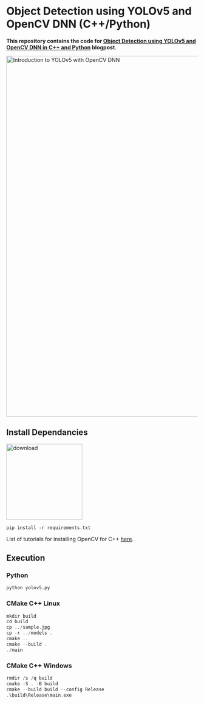 # Object Detection using YOLOv5 and OpenCV DNN (C++/Python)

**This repository contains the code for [Object Detection using YOLOv5 and OpenCV DNN in C++ and Python](https://learnopencv.com/object-detection-using-yolov5-and-opencv-dnn-in-c-and-python/) blogpost**.


<img src="https://learnopencv.com/wp-content/uploads/2022/04/yolov5-feature-image.gif" alt="Introduction to YOLOv5 with OpenCV DNN" width="950">

## Install Dependancies

[<img src="https://learnopencv.com/wp-content/uploads/2022/07/download-button-e1657285155454.png" alt="download" width="200">](https://www.dropbox.com/sh/f41c0c6hvdw25ws/AABb2gk5SdkYLPopkz-u3dzia?dl=1)

```
pip install -r requirements.txt
```
List of tutorials for installing OpenCV for C++ [here](https://learnopencv.com/category/install/).


## Execution
### Python
```Python
python yolov5.py
```
### CMake C++ Linux
```C++ Linux
mkdir build
cd build
cp ../sample.jpg
cp -r ../models .
cmake ..
cmake --build .
./main
```
### CMake C++ Windows
```C++ Windows
rmdir /s /q build
cmake -S . -B build
cmake --build build --config Release
.\build\Release\main.exe
```
